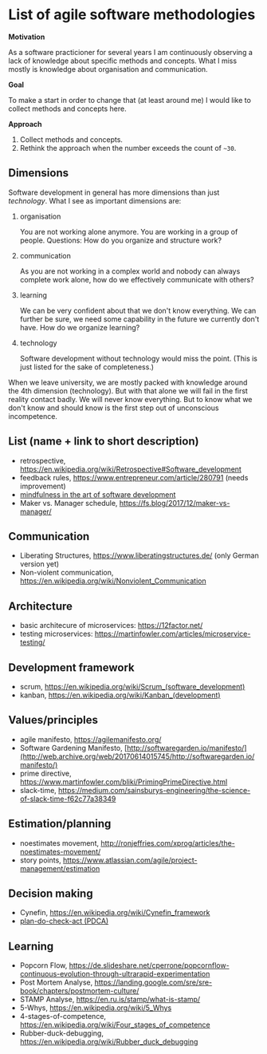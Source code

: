 # List of agile software methodologies

**Motivation**

As a software practicioner for several years I am continuously observing 
a lack of knowledge about specific methods and concepts. What I miss 
mostly is knowledge about organisation and communication.

**Goal**

To make a start in order to change that (at least around me) I would 
like to collect methods and concepts here.

**Approach**

1. Collect methods and concepts.
1. Rethink the approach when the number exceeds the count of `~30`.

## Dimensions
Software development in general has more dimensions than just *technology*. 
What I see as important dimensions are:

1. organisation
   
   You are not working alone anymore. You are working in a group of people.
   Questions: How do you organize and structure work?
   
2. communication
   
   As you are not working in a complex world and nobody can always complete work alone, how do we effectively communicate with others?
   
3. learning

   We can be very confident about that we don't know everything. We can further be sure, we need some capability in the future we currently don't have. How do we organize learning?
   
4. technology

   Software development without technology would miss the point. (This is just listed for the sake of completeness.)

When we leave university, we are mostly packed with knowledge around the 4th dimension (technology). But with that alone we will fail in the first reality contact badly. 
We will never know everything. But to know what we don't know and should know is the first step out of unconscious incompetence.


## List (name + link to short description)

- retrospective, https://en.wikipedia.org/wiki/Retrospective#Software_development
- feedback rules, https://www.entrepreneur.com/article/280791 (needs improvement)
- [mindfulness in the art of software development](mindfulness.md)
- Maker vs. Manager schedule, https://fs.blog/2017/12/maker-vs-manager/

## Communication
- Liberating Structures, https://www.liberatingstructures.de/ (only German version yet)
- Non-violent communication, https://en.wikipedia.org/wiki/Nonviolent_Communication

## Architecture
- basic architecure of microservices: https://12factor.net/
- testing microservices: https://martinfowler.com/articles/microservice-testing/

## Development framework

- scrum, https://en.wikipedia.org/wiki/Scrum_(software_development)
- kanban, https://en.wikipedia.org/wiki/Kanban_(development)

## Values/principles

- agile manifesto, https://agilemanifesto.org/
- Software Gardening Manifesto, [http://softwaregarden.io/manifesto/](http://web.archive.org/web/20170614015745/http://softwaregarden.io/manifesto/)
- prime directive, https://www.martinfowler.com/bliki/PrimingPrimeDirective.html
- slack-time, https://medium.com/sainsburys-engineering/the-science-of-slack-time-f62c77a38349

## Estimation/planning

- noestimates movement, http://ronjeffries.com/xprog/articles/the-noestimates-movement/
- story points, https://www.atlassian.com/agile/project-management/estimation

## Decision making

- Cynefin, https://en.wikipedia.org/wiki/Cynefin_framework
- [plan-do-check-act (PDCA)](PDCA.md)

## Learning
- Popcorn Flow, https://de.slideshare.net/cperrone/popcornflow-continuous-evolution-through-ultrarapid-experimentation
- Post Mortem Analyse, https://landing.google.com/sre/sre-book/chapters/postmortem-culture/
- STAMP Analyse, https://en.ru.is/stamp/what-is-stamp/
- 5-Whys, https://en.wikipedia.org/wiki/5_Whys 
- 4-stages-of-competence, https://en.wikipedia.org/wiki/Four_stages_of_competence
- Rubber-duck-debugging, https://en.wikipedia.org/wiki/Rubber_duck_debugging
